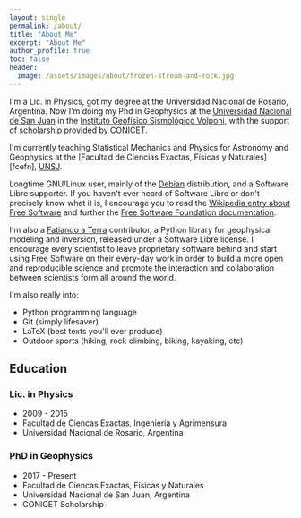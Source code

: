 ```yaml
---
layout: single
permalink: /about/
title: "About Me"
excerpt: "About Me"
author_profile: true
toc: false
header:
  image: /assets/images/about/frozen-stream-and-rock.jpg
---
```


I'm a Lic. in Physics, got my degree at the Universidad Nacional de Rosario,
Argentina. Now I'm doing my Phd in Geophysics at the [Universidad Nacional
de San Juan][unsj] in the [Instituto Geofísico Sismológico Volponi][igsv],
with the support of scholarship provided by [CONICET].

I'm currently teaching Statistical Mechanics and Physics for Astronomy and 
Geophysics at the [Facultad de Ciencias Exactas, Físicas y Naturales][fcefn],
[UNSJ][unsj].

Longtime GNU/Linux user, mainly of the [Debian] distribution, and
a Software Libre supporter.
If you haven't ever heard of Software Libre or don't precisely know what
it is, I encourage you to read the
[Wikipedia entry about Free Software][wiki-free-soft] and
further the [Free Software Foundation documentation][fsf-docs].

I'm also a [Fatiando a Terra](http://www.fatiando.org) contributor, a
Python library for geophysical modeling and inversion, released under a
Software Libre license. I encourage every scientist to leave proprietary
software behind and start using Free Software on their every-day work in order
to build a more open and reproducible science and promote the interaction and
collaboration between scientists form all around the world.

I'm also really into:
  * Python programming language
  * Git (simply lifesaver)
  * LaTeX (best texts you'll ever produce)
  * Outdoor sports (hiking, rock climbing, biking, kayaking, etc)


## Education

### Lic. in Physics
  * 2009 - 2015
  * Facultad de Ciencas Exactas, Ingeniería y Agrimensura
  * Universidad Nacional de Rosario, Argentina

### PhD in Geophysics
  * 2017 - Present
  * Facultad de Ciencas Exactas, Físicas y Naturales
  * Universidad Nacional de San Juan, Argentina
  * CONICET Scholarship


[unsj]: http://www.unsj.edu.ar/
[igsv]: http://igsv.unsj.edu.ar/
[CONICET]: http://www.conicet.gov.ar/
[debian]: https://www.debian.org/
[wiki-free-soft]: https://en.wikipedia.org/wiki/Free_software
[fsf-docs]: https://www.fsf.org/about/what-is-free-software
